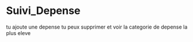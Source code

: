 # Suivi_Depense
tu ajoute une depense tu peux supprimer et voir la categorie de depense la plus eleve
